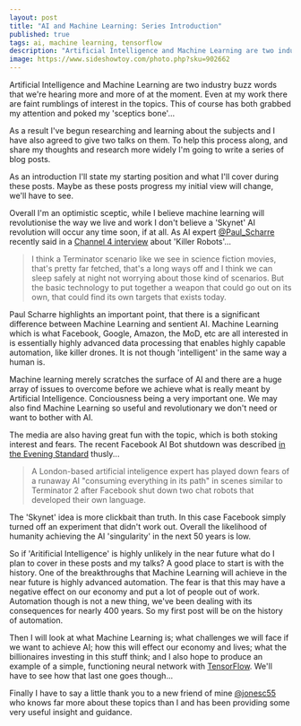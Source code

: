 ```yaml
---
layout: post
title: "AI and Machine Learning: Series Introduction"
published: true
tags: ai, machine learning, tensorflow
description: "Artificial Intelligence and Machine Learning are two industry buzz words that we're hearing more and more of at the moment."
image: https://www.sideshowtoy.com/photo.php?sku=902662
---
```

Artificial Intelligence and Machine Learning are two industry buzz words that we're hearing more and more of at the moment. Even at my work there are faint rumblings of interest in the topics. This of course has both grabbed my attention and poked my 'sceptics bone'...

As a result I've begun researching and learning about the subjects and I have also agreed to give two talks on them. To help this process along, and share my thoughts and research more widely I'm going to write a series of blog posts.

As an introduction I'll state my starting position and what I'll cover during these posts. Maybe as these posts progress my initial view will change, we'll have to see.

Overall I'm an optimistic sceptic, while I believe machine learning will revolutionise the way we live and work I don't believe a 'Skynet' AI revolution will occur any time soon, if at all. As AI expert [@Paul_Scharre](https://twitter.com/Paul_Scharre) recently said in a [Channel 4 interview](https://www.channel4.com/news/paul-scharre-terminator-scenario-is-far-fetched) about 'Killer Robots'...

>I think a Terminator scenario like we see in science fiction movies, that's pretty far fetched, that's a long ways off and I think we can sleep safely at night not worrying about those kind of scenarios. But the basic technology to put together a weapon that could go out on its own, that could find its own targets that exists today.

Paul Scharre highlights an important point, that there is a significant difference between Machine Learning and sentient AI. Machine Learning which is what Facebook, Google, Amazon, the MoD, etc are all interested in is essentially highly advanced data processing that enables highly capable automation, like killer drones. It is not though 'intelligent' in the same way a human is.

Machine learning merely scratches the surface of AI and there are a huge array of issues to overcome before we achieve what is really meant by Artificial Intelligence. Conciousness being a very important one. We may also find Machine Learning so useful and revolutionary we don't need or want to bother with AI.

The media are also having great fun with the topic, which is both stoking interest and fears. The recent Facebook AI Bot shutdown was described [in the Evening Standard](https://www.standard.co.uk/news/techandgadgets/london-tech-expert-dont-expect-skynet-situation-any-time-soon-after-facebook-shuts-down-ai-a3601601.html) thusly...

> A London-based artificial inteligence expert has played down fears of a runaway AI "consuming everything in its path" in scenes similar to Terminator 2 after Facebook shut down two chat robots that developed their own language.

The 'Skynet' idea is more clickbait than truth. In this case Facebook simply turned off an experiment that didn't work out. Overall the likelihood of humanity achieving the AI 'singularity' in the next 50 years is low.

So if 'Aritificial Intelligence' is highly unlikely in the near future what do I plan to cover in these posts and my talks? A good place to start is with the history. One of the breakthroughs that Machine Learning will achieve in the near future is highly advanced automation. The fear is that this may have a negative effect on our economy and put a lot of people out of work. Automation though is not a new thing, we've been dealing with its consequences for nearly 400 years. So my first post will be on the history of automation.

Then I will look at what Machine Learning is; what challenges we will face if we want to achieve AI; how this will effect our economy and lives; what the billionaires investing in this stuff think; and I also hope to produce an example of a simple, functioning neural network with [TensorFlow](https://www.tensorflow.org/). We'll have to see how that last one goes though...

Finally I have to say a little thank you to a new friend of mine [@jonesc55](https://twitter.com/jonesc55) who knows far more about these topics than I and has been providing some very useful insight and guidance.
